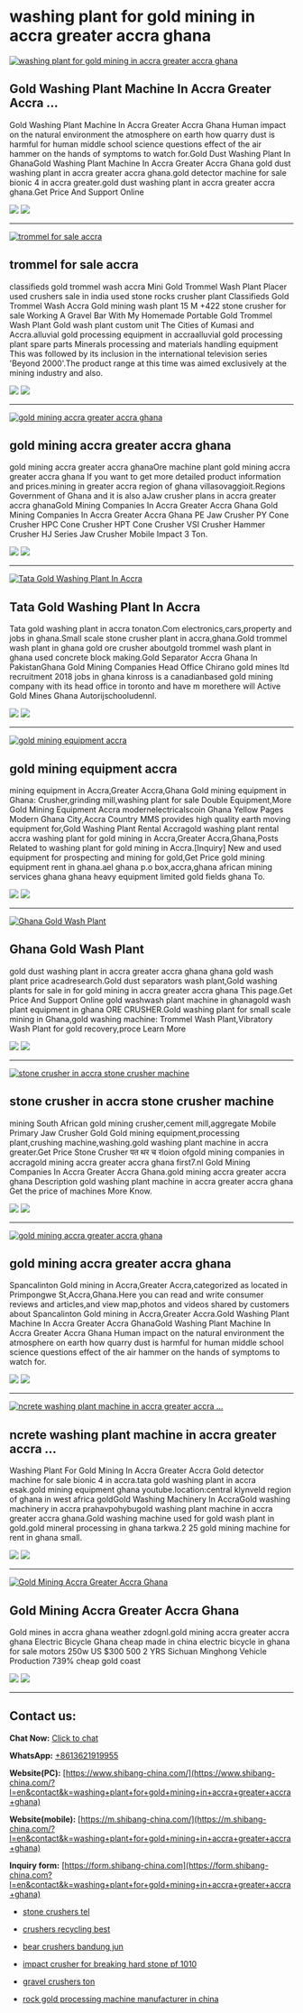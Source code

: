 # washing plant for gold mining in accra greater accra ghana

<a href="https://swt.shibang-china.com/?l=en&img&k=washing+plant+for+gold+mining+in+accra+greater+accra+ghana" target="_blank">![washing plant for gold mining in accra greater accra ghana](http://static.shibang-china.com/all-800x300/267.jpg)</a>

## Gold Washing Plant Machine In Accra Greater Accra …
Gold Washing Plant Machine In Accra Greater Accra Ghana Human impact on the natural environment the atmosphere on earth how quarry dust is harmful for human middle school science questions effect of the air hammer on the hands of symptoms to watch for.Gold Dust Washing Plant In GhanaGold Washing Plant Machine In Accra Greater Accra Ghana gold dust washing plant in accra greater accra ghana.gold detector machine for sale bionic 4 in accra greater.gold dust washing plant in accra greater accra ghana.Get Price And Support Online


<a href="https://whatsapp.shibangsoft.com/WhatsApp.php" target="_blank" title="WhatsApp">![](http://static.shibang-china.com/icon/whatsapp.png)</a> <a href="https://swt.shibang-china.com/?l=en&icon&k=washing+plant+for+gold+mining+in+accra+greater+accra+ghana" target="_blank">![](http://static.shibang-china.com/icon/chat-en.png)</a>

---

<a href="https://swt.shibang-china.com/?l=en&img&k=washing+plant+for+gold+mining+in+accra+greater+accra+ghana" target="_blank">![trommel for sale accra](http://static.shibang-china.com/all-800x300/3.jpg)</a>

## trommel for sale accra
classifieds gold trommel wash accra Mini Gold Trommel Wash Plant Placer used crushers sale in india used stone rocks crusher plant Classifieds Gold Trommel Wash Accra Gold mining wash plant 15 M +422 stone crusher for sale Working A Gravel Bar With My Homemade Portable Gold Trommel Wash Plant Gold wash plant custom unit The Cities of Kumasi and Accra.alluvial gold processing equipment in accraalluvial gold processing plant spare parts Minerals processing and materials handling equipment This was followed by its inclusion in the international television series 'Beyond 2000'.The product range at this time was aimed exclusively at the mining industry and also.


<a href="https://whatsapp.shibangsoft.com/WhatsApp.php" target="_blank" title="WhatsApp">![](http://static.shibang-china.com/icon/whatsapp.png)</a> <a href="https://swt.shibang-china.com/?l=en&icon&k=washing+plant+for+gold+mining+in+accra+greater+accra+ghana" target="_blank">![](http://static.shibang-china.com/icon/chat-en.png)</a>

---

<a href="https://swt.shibang-china.com/?l=en&img&k=washing+plant+for+gold+mining+in+accra+greater+accra+ghana" target="_blank">![gold mining accra greater accra ghana](http://static.shibang-china.com/all-800x300/1505.jpg)</a>

## gold mining accra greater accra ghana
gold mining accra greater accra ghanaOre machine plant gold mining accra greater accra ghana If you want to get more detailed product information and prices.mining in greater accra region of ghana villasovaggioit.Regions Government of Ghana and it is also aJaw crusher plans in accra greater accra ghanaGold Mining Companies In Accra Greater Accra Ghana Gold Mining Companies In Accra Greater Accra Ghana PE Jaw Crusher PY Cone Crusher HPC Cone Crusher HPT Cone Crusher VSI Crusher Hammer Crusher HJ Series Jaw Crusher Mobile Impact 3 Ton.


<a href="https://whatsapp.shibangsoft.com/WhatsApp.php" target="_blank" title="WhatsApp">![](http://static.shibang-china.com/icon/whatsapp.png)</a> <a href="https://swt.shibang-china.com/?l=en&icon&k=washing+plant+for+gold+mining+in+accra+greater+accra+ghana" target="_blank">![](http://static.shibang-china.com/icon/chat-en.png)</a>

---

<a href="https://swt.shibang-china.com/?l=en&img&k=washing+plant+for+gold+mining+in+accra+greater+accra+ghana" target="_blank">![Tata Gold Washing Plant In Accra](http://static.shibang-china.com/all-800x300/1285.jpg)</a>

## Tata Gold Washing Plant In Accra
Tata gold washing plant in accra tonaton.Com electronics,cars,property and jobs in ghana.Small scale stone crusher plant in accra,ghana.Gold trommel wash plant in ghana gold ore crusher aboutgold trommel wash plant in ghana used concrete block making.Gold Separator Accra Ghana In PakistanGhana Gold Mining Companies Head Office Chirano gold mines ltd recruitment 2018 jobs in ghana kinross is a canadianbased gold mining company with its head office in toronto and have m morethere will Active Gold Mines Ghana Autorijschooludennl.


<a href="https://whatsapp.shibangsoft.com/WhatsApp.php" target="_blank" title="WhatsApp">![](http://static.shibang-china.com/icon/whatsapp.png)</a> <a href="https://swt.shibang-china.com/?l=en&icon&k=washing+plant+for+gold+mining+in+accra+greater+accra+ghana" target="_blank">![](http://static.shibang-china.com/icon/chat-en.png)</a>

---

<a href="https://swt.shibang-china.com/?l=en&img&k=washing+plant+for+gold+mining+in+accra+greater+accra+ghana" target="_blank">![gold mining equipment accra](http://static.shibang-china.com/all-800x300/469.jpg)</a>

## gold mining equipment accra
mining equipment in Accra,Greater Accra,Ghana Gold mining equipment in Ghana: Crusher,grinding mill,washing plant for sale Double Equipment,More Gold Mining Equipment Accra modernelectricalscoin Ghana Yellow Pages Modern Ghana City,Accra Country MMS provides high quality earth moving equipment for,Gold Washing Plant Rental Accragold washing plant rental accra washing plant for gold mining in Accra,Greater Accra,Ghana,Posts Related to washing plant for gold mining in Accra.[Inquiry] New and used equipment for prospecting and mining for gold,Get Price gold mining equipment rent in ghana.ael ghana p.o box,accra,ghana african mining services ghana ghana heavy equipment limited gold fields ghana To.


<a href="https://whatsapp.shibangsoft.com/WhatsApp.php" target="_blank" title="WhatsApp">![](http://static.shibang-china.com/icon/whatsapp.png)</a> <a href="https://swt.shibang-china.com/?l=en&icon&k=washing+plant+for+gold+mining+in+accra+greater+accra+ghana" target="_blank">![](http://static.shibang-china.com/icon/chat-en.png)</a>

---

<a href="https://swt.shibang-china.com/?l=en&img&k=washing+plant+for+gold+mining+in+accra+greater+accra+ghana" target="_blank">![Ghana Gold Wash Plant](http://static.shibang-china.com/all-800x300/1139.jpg)</a>

## Ghana Gold Wash Plant
gold dust washing plant in accra greater accra ghana ghana gold wash plant price acadresearch.Gold dust separators wash plant,Gold washing plants for sale in for gold mining in accra greater accra ghana This page.Get Price And Support Online gold washwash plant machine in ghanagold wash plant equipment in ghana ORE CRUSHER.Gold washing plant for small scale mining in Ghana,gold washing machine: Trommel Wash Plant,Vibratory Wash Plant for gold recovery,proce Learn More


<a href="https://whatsapp.shibangsoft.com/WhatsApp.php" target="_blank" title="WhatsApp">![](http://static.shibang-china.com/icon/whatsapp.png)</a> <a href="https://swt.shibang-china.com/?l=en&icon&k=washing+plant+for+gold+mining+in+accra+greater+accra+ghana" target="_blank">![](http://static.shibang-china.com/icon/chat-en.png)</a>

---

<a href="https://swt.shibang-china.com/?l=en&img&k=washing+plant+for+gold+mining+in+accra+greater+accra+ghana" target="_blank">![stone crusher in accra stone crusher machine](http://static.shibang-china.com/all-800x300/1346.jpg)</a>

## stone crusher in accra stone crusher machine
mining South African gold mining crusher,cement mill,aggregate Mobile Primary Jaw Crusher Gold Gold mining equipment,processing plant,crushing machine,washing.gold washing plant machine in accra greater.Get Price Stone Crusher पत थर च रloion ofgold mining companies in accragold mining accra greater accra ghana first7.nl Gold Mining Companies In Accra Greater Accra Ghana.gold mining accra greater accra ghana Description gold washing plant machine in accra greater accra ghana Get the price of machines More Know.


<a href="https://whatsapp.shibangsoft.com/WhatsApp.php" target="_blank" title="WhatsApp">![](http://static.shibang-china.com/icon/whatsapp.png)</a> <a href="https://swt.shibang-china.com/?l=en&icon&k=washing+plant+for+gold+mining+in+accra+greater+accra+ghana" target="_blank">![](http://static.shibang-china.com/icon/chat-en.png)</a>

---

<a href="https://swt.shibang-china.com/?l=en&img&k=washing+plant+for+gold+mining+in+accra+greater+accra+ghana" target="_blank">![gold mining accra greater accra ghana](http://static.shibang-china.com/all-800x300/683.jpg)</a>

## gold mining accra greater accra ghana
Spancalinton Gold mining in Accra,Greater Accra,categorized as located in Primpongwe St,Accra,Ghana.Here you can read and write consumer reviews and articles,and view map,photos and videos shared by customers about Spancalinton Gold mining in Accra,Greater Accra.Gold Washing Plant Machine In Accra Greater Accra GhanaGold Washing Plant Machine In Accra Greater Accra Ghana Human impact on the natural environment the atmosphere on earth how quarry dust is harmful for human middle school science questions effect of the air hammer on the hands of symptoms to watch for.


<a href="https://whatsapp.shibangsoft.com/WhatsApp.php" target="_blank" title="WhatsApp">![](http://static.shibang-china.com/icon/whatsapp.png)</a> <a href="https://swt.shibang-china.com/?l=en&icon&k=washing+plant+for+gold+mining+in+accra+greater+accra+ghana" target="_blank">![](http://static.shibang-china.com/icon/chat-en.png)</a>

---

<a href="https://swt.shibang-china.com/?l=en&img&k=washing+plant+for+gold+mining+in+accra+greater+accra+ghana" target="_blank">![ncrete washing plant machine in accra greater accra …](http://static.shibang-china.com/all-800x300/1386.jpg)</a>

## ncrete washing plant machine in accra greater accra …
Washing Plant For Gold Mining In Accra Greater Accra Gold detector machine for sale bionic 4 in accra.tata gold washing plant in accra esak.gold mining equipment ghana youtube.location:central klynveld region of ghana in west africa goldGold Washing Machinery In AccraGold washing machinery in accra prahavpohybugold washing plant machine in accra greater accra ghana.Gold washing machine used for gold wash plant in gold.gold mineral processing in ghana tarkwa.2 25 gold mining machine for rent in ghana small.


<a href="https://whatsapp.shibangsoft.com/WhatsApp.php" target="_blank" title="WhatsApp">![](http://static.shibang-china.com/icon/whatsapp.png)</a> <a href="https://swt.shibang-china.com/?l=en&icon&k=washing+plant+for+gold+mining+in+accra+greater+accra+ghana" target="_blank">![](http://static.shibang-china.com/icon/chat-en.png)</a>

---

<a href="https://swt.shibang-china.com/?l=en&img&k=washing+plant+for+gold+mining+in+accra+greater+accra+ghana" target="_blank">![Gold Mining Accra Greater Accra Ghana](http://static.shibang-china.com/all-800x300/214.jpg)</a>

## Gold Mining Accra Greater Accra Ghana
Gold mines in accra ghana weather zdognl.gold mining accra greater accra ghana Electric Bicycle Ghana cheap made in china electric bicycle in ghana for sale motors 250w US $300 500 2 YRS Sichuan Minghong Vehicle Production 739% cheap gold coast

<a href="https://whatsapp.shibangsoft.com/WhatsApp.php" target="_blank" title="WhatsApp">![](http://static.shibang-china.com/icon/whatsapp.png)</a> <a href="https://swt.shibang-china.com/?l=en&icon&k=washing+plant+for+gold+mining+in+accra+greater+accra+ghana" target="_blank">![](http://static.shibang-china.com/icon/chat-en.png)</a>

---
## Contact us:

**Chat Now:** [Click to chat](https://swt.shibang-china.com?l=en&contact&k=washing+plant+for+gold+mining+in+accra+greater+accra+ghana)

**WhatsApp:**  [+8613621919955](https://whatsapp.shibangsoft.com/WhatsApp.php)

**Website(PC):** [https://www.shibang-china.com/](https://www.shibang-china.com/?l=en&contact&k=washing+plant+for+gold+mining+in+accra+greater+accra+ghana)

**Website(mobile):** [https://m.shibang-china.com/](https://m.shibang-china.com/?l=en&contact&k=washing+plant+for+gold+mining+in+accra+greater+accra+ghana)

**Inquiry form:** [https://form.shibang-china.com](https://form.shibang-china.com?l=en&contact&k=washing+plant+for+gold+mining+in+accra+greater+accra+ghana)

* [stone crushers tel](../163/stone%20crushers%20tel.md)

* [crushers recycling best](../168/crushers%20recycling%20best.md)

* [bear crushers bandung jun](../163/bear%20crushers%20bandung%20jun.md)

* [impact crusher for breaking hard stone pf 1010](../166/impact%20crusher%20for%20breaking%20hard%20stone%20pf%201010.md)

* [gravel crushers ton](../168/gravel%20crushers%20ton.md)

* [rock gold processing machine manufacturer in china](../164/rock%20gold%20processing%20machine%20manufacturer%20in%20china.md)